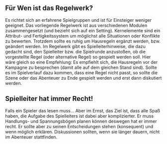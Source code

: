 ## Für Wen ist das Regelwerk?

Es richtet sich an erfahrene Spielgruppen und ist für Einsteiger weniger geeignet. Das vorliegende Regelwerk ist aus
verschiedenen Modulen zusammengesetzt (und bezieht sich auf ein Setting). Kernelemente sind ein Attribut- und
Fertigkeitssystem um möglichst alle Situationen oder Konflikte zu bewerten. Trotzdem sollte es ruhig um
Hausregeln ergänzt werden, bzw. geändert werden. Im Regelwerk gibt es Spielleiterhinweise, die dazu gedacht sind, den
Spielleiter bzw. die Spielrunde anzustoßen, ob die vorgestellte Regel (oder alternative Regel) so gespielt werden soll.
Hier wäre gleich so eine Empfehlung: Es empfiehlt sich, die Hausregeln vor der Kampagne zu besprechen (damit alle auf
dem gleichen Stand sind). Sollte es im Spielverlauf dazu kommen, dass eine Regel nicht passt, so sollte die Szene oder
das Abenteuer zu Ende gespielt werden und erst dann diskutiert werden.

## Spielleiter hat immer Recht!

Falls ein Spieler das lesen muss... Aber im Ernst, das Ziel ist, dass alle Spaß haben, die Aufgabe des Spielleiters ist
dabei aber komplizierter. Er muss Handlungs- und Spannungsbögen planen können deswegen hat er immer recht. Er sollte
aber zu seinen Entscheidungen stehen (konsequent) und wenn möglich erklären. Diskussionen sollten, wenn sie länger
dauern, nicht im Abenteuer stattfinden.

